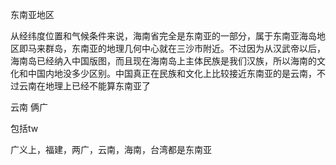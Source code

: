 东南亚地区


从经纬度位置和气候条件来说，海南省完全是东南亚的一部分，属于东南亚海岛地区即马来群岛，东南亚的地理几何中心就在三沙市附近。不过因为从汉武帝以后，海南岛已经纳入中国版图，而且现在海南岛上主体民族是我们汉族，所以海南的文化和中国内地没多少区别。中国真正在民族和文化上比较接近东南亚的是云南，不过云南在地理上已经不能算东南亚了

云南 俩广


包括tw

广义上，福建，两广，云南，海南，台湾都是东南亚

